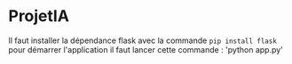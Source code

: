 # ProjetIA
Il faut installer la dépendance flask avec la commande `pip install flask` 
pour démarrer l'application il faut lancer cette commande : 'python app.py'
